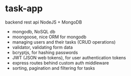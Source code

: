 # task-app
backend rest api NodeJS + MongoDB

- mongodb,  NoSQL db
- moongoose, nice ORM for mongodb
- managing users and their tasks (CRUD operations)
- validator, validating form data
- bcryptjs, for hashing passwords
- JWT (JSON web tokens), for user authentication tokens
- express routes behind custom auth middleware
- sorting, pagination and filtering for tasks